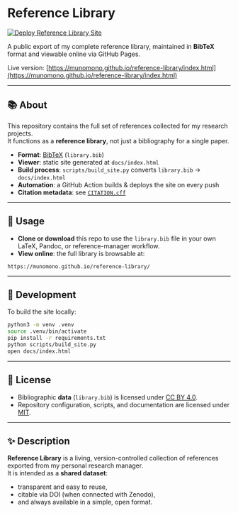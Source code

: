 # Reference Library

[![Deploy Reference Library Site](https://github.com/MunoMono/reference-library/actions/workflows/deploy.yml/badge.svg)](https://github.com/MunoMono/reference-library/actions/workflows/deploy.yml)

A public export of my complete reference library, maintained in **BibTeX** format and viewable online via GitHub Pages.

Live version: [https://munomono.github.io/reference-library/index.html](https://munomono.github.io/reference-library/index.html)

---

## 📚 About

This repository contains the full set of references collected for my research projects.  
It functions as a **reference library**, not just a bibliography for a single paper.  

- **Format**: [BibTeX](https://en.wikipedia.org/wiki/BibTeX) (`library.bib`)  
- **Viewer**: static site generated at `docs/index.html`  
- **Build process**: `scripts/build_site.py` converts `library.bib` → `docs/index.html`  
- **Automation**: a GitHub Action builds & deploys the site on every push  
- **Citation metadata**: see [`CITATION.cff`](./CITATION.cff)

---

## 🚀 Usage

- **Clone or download** this repo to use the `library.bib` file in your own LaTeX, Pandoc, or reference-manager workflow.
- **View online**: the full library is browsable at:

```
https://munomono.github.io/reference-library/
```

---

## 🐍 Development

To build the site locally:

```bash
python3 -m venv .venv
source .venv/bin/activate
pip install -r requirements.txt
python scripts/build_site.py
open docs/index.html
```

---

## 🔖 License

- Bibliographic **data** (`library.bib`) is licensed under [CC BY 4.0](./LICENSE-CC-BY-4.0.txt).  
- Repository configuration, scripts, and documentation are licensed under [MIT](./LICENSE).  

---

## ✨ Description

**Reference Library** is a living, version-controlled collection of references exported from my personal research manager.  
It is intended as a **shared dataset**:  
- transparent and easy to reuse,  
- citable via DOI (when connected with Zenodo),  
- and always available in a simple, open format.
